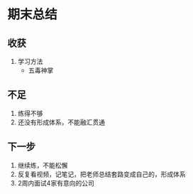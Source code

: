 # 期末总结
## 收获
1. 学习方法
    - 五毒神掌
## 不足
1. 练得不够
2. 还没有形成体系，不能融汇贯通
## 下一步
1. 继续练，不能松懈
2. 反复看视频，记笔记，把老师总结套路变成自己的，形成体系
3. 2周内面试4家有意向的公司